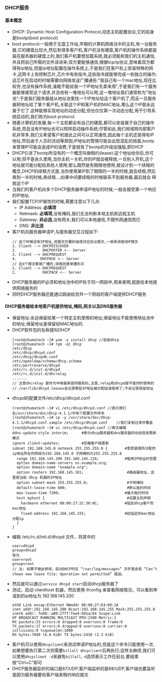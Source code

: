### DHCP服务
#### 基本概念
- DHCP: Dynamic Host Configuration Protocol,动态主机配置协议,它的前身是bootp(boot protocol)
- boot protocol:一般用于无盘工作站,早期的计算机网络当中的主机,有一台服务器,它的硬盘比较大,然后有很多客户机,客户机没有硬盘,客户机的操作系统都是装在服务器的硬盘上的,我们客户机要想加载系统,就必须能和我们的主机通信,并且把自己所需的文件读进来;双方要能够通信,根据tcp/ip协议,意味着双方都得有ip地址,但是ip地址配置在操作系统上,于是我们在客户机上安装特殊的网卡,这网卡上有控制芯片,芯片中有些指令,这些指令就能够完成一些独立的操作;这芯片在启动的时候需要向网络发送广播通告:"我自己有一个mac地址,现在比较穷,也没有操作系统,谁能不能给我一个IP地址先拿来用",于是我们有一个服务器能够接受这个请求,并且他有一堆地址可以用,这一堆地址我们通常称为"地址池";于是我们服务器就从地址池里找一个IP地址给这个客户机了;而且一旦服务器把地址给了某个客户机,关联这个IP和客户机的MAC地址,哪么这个IP就永远属于它了.这种能够实现地址的动态分配,但也仅仅第一次动态分配,用于引导系统启动的,我们称为boot protocol.
- 随着计算机的发展,每一个主机都会有自己的硬盘,都可以安装属于自己的操作系统,而且没有IP地址也可以照样启动操作系统;尽管如此,我们局域网内部客户机非常多,我们又希望客户机彼此之间可以正常通信,因此每个主机还是得有IP地址,然后由于人员的流动等原因,IP地址的管理可能会出现混乱的局面,bootp来管理IP可能会造成IP的浪费,于是就有了bootp的升级加强版,即DHCP
- DHCP引进了bootp所没有的一个概念叫做租约(lease):这个地址给你后,你可以用;但不是永久使用,当你主机一关机,你的IP就会被释放,一旦别人开机,这个地址就可能分配给其他人使用;那么既然是有期限地使用,就设计到一个续租的概念,DHCP的续租方式是,当你使用某IP到了期限的一半的时候,就会续租,然后再到一半的时候,再续租...;如果中间要续租的时候联系不到服务器,最后就会 释放这个IP
- 当我们的客户机向多个DHCP服务器申请IP地址的时候,一般会接受第一个响应的IP地址.
- 我们配置TCP/IP属性的时候,需要注意以下几点:
    - IP Address: __必填项__
    - Netmask: __必填项__,没有掩码,我们无法判断本地主机和远程主机
    - Gateway: __非必选__,没有网关,我们可以本地通信,不跟外网通信而已
    - DNS: __非比选__
- 客户机向服务器申请IP,与服务器交互过程如下:
    ```
    // 这个时候没有IP地址,但报文仍要封装成对应协议报文,一般来讲是UDP报文
    1. Client --> DHCPDISCOVER
    2.            DHCPOFFER <-- Server  
    3. Client --> DHCPREQUEST
    4.           DHCPACK <-- Server
    // 这4个报文都是广播的,续租则是单播形式
    1. Client --> DHCPREQUEST
    2.            DHCPACK <-- Server
    ``` 
- DHCP服务器的IP必须和地址池中的IP处于同一网段中,用来表明,就是给本地提供网络服务的
- 同时DHCP服务器还能通过路由给另外一个网段的客户端提供DHCP服务

#### DHCP服务器给本地客户机提供地址,掩码,网关以及DNS服务器
- 保留地址:永远保留给某一个特定主机使用的地址;保留地址不能使用地址池中的地址;保留地址是保留给MAC地址的.
- DHCP软件包的名称就叫DHCP
    ```
    [root@zhumatech ~]# yum -y install dhcp //安装dhcp
    [root@zhumatech ~]# rpm -ql dhcp
    /etc/dhcp
    /etc/dhcp/dhcpd.conf
    /etc/dhcp/dhcpd6.conf
    /etc/openldap/schema/dhcp.schema
    /etc/portreserve/dhcpd
    /etc/rc.d/init.d/dhcpd
    /etc/rc.d/init.d/dhcrelay
    .......
    // 注意dhcrelay 是作为中继器来提供服务的,注意,relay和dhcpd是不能同时使用的
    // /var/lib/dhcpd.leases会记录哪些IP地址被分配给谁使用了;不会记录保留地址
    ``` 
- dhcpd的配置文件/etc/dhcp/dhcpd.conf
    ```
    [root@zhumatech ~]# vi /etc/dhcp/dhcpd.conf //提示我们在/usr/share/doc/dhcp-4.1.1/中有个配置文件样本
    [root@zhumatech ~]# cp -y /usr/share/doc/dhcp-4.1.1/dhcpd.conf.sample /etc/dhcp/dhcpd.conf    //我们复制过来并覆盖
    [root@zhumatech ~]# vi /etc/dhcp/dhcpd.conf //再次编辑 
    ddns-update-style interim;      #表示dhcp服务器和dns服务器的动态信息更新模式 
    ignore client-updates;          #忽略客户端更新 
    subnet 192.168.145.0 netmask 255.255.255.0 {        #意思是我所分配的ip地址所在的网段为192.168.145.0 子网掩码为255.255.255.0
      range 192.168.145.200 192.168.145.210;            #租用IP地址的范围
      option domain-name-servers ns.example.org;
      option domain-name "example.org";
      option routers 192.168.145.101;                    #路由器地址，这里是当前 dhcp 机器的IP地址
      option subnet-mask 255.255.255.0;                  #子网掩码
      default-lease-time 600;                            #默认租约时间
      max-lease-time 7200;                              #最大租约时间
      host myhost {                                      #设置主机声明
        hardware ethernet 08:00:27:2C:30:8C;            #指定dhcp客户的mac地址 
        fixed-address 192.168.145.155;                  #给指定的mac地址分配ip
      }
    }
    ``` 
- 编辑 /etc/rc.d/init.d/dhcpd 文件，将其中的
    ```
    user=dhcpd
    group=dhcpd
    改为
    user=root
    group=root
    // 注: 如果不做此修改，启动DHCP时在 “/var/log/messages” 文件里会有 “Can’t chown new lease file: Operation not permitted” 错误。
    ```
- 然后就可以通过`service dhcpd start`启动dhcp服务器了
- 测试，启动 clienthost 机器，然后使用 ifconfig 来查看网络情况，可以看到申请到的ip地址为 192.168.145.200
    ```
    eth0 Link encap:Ethernet HWaddr 08:00:27:E4:60:1A
    inet addr:192.168.145.200 Bcast:192.168.145.255 Mask:255.255.255.0
    inet6 addr: fe80::a00:27ff:fee4:601a/64 Scope:Link
    UP BROADCAST RUNNING MULTICAST MTU:1500 Metric:1
    RX packets:53 errors:0 dropped:0 overruns:0 frame:0
    TX packets:17 errors:0 dropped:0 overruns:0 carrier:0
    collisions:0 txqueuelen:1000
    RX bytes:7049 (6.8 KiB) TX bytes:2430 (2.3 KiB)
    ```
- 客户机可以使用`dhcpclient`来测试申请IP地址的,但是这个命令只能使用一次,如果想要执行第二次则需要`killall dhcpclient`后再执行;这样太麻烦,我们可以使用`dhcpclient -d`来避免`killall`,`-d`选项表示工作在前台,要结束按"Ctrl+C"即可
- DHCP服务器监听的端口是67/UDP;客户端监听的是68/UDP,客户端也要监听是因为服务器要给客户端发租约响应报文